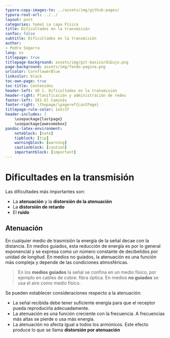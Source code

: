 ```yaml
---
typora-copy-images-to: ../assets/img/github-pages/
typora-root-url: ../../
layout: post
categories: tema1 La capa Física
title: Dificultades en la transmisión
conToc: false
subtitle: Dificultades en la transmisión
author:
- Pedro Segarra
lang: es
titlepage: true
titlepage-background: assets/img/git-basico/dibujo.png
page-background: assets/img/fondo-pagina.png
urlcolor: CornflowerBlue
linkcolor: black
toc-own-page: true
toc-title: Contenidos
header-left: UD 1. Dificultades en la transmisión
header-right: Planificación y administración de redes
footer-left: IES El Caminàs
footer-right: \thepage/\pageref{LastPage}
titlepage-rule-color: 1e2c37
header-includes: |
    \usepackage{lastpage} 
    \usepackage{awesomebox}
pandoc-latex-environment:
    noteblock: [note]
    tipblock: [tip]
    warningblock: [warning]
    cautionblock: [caution]
    importantblock: [important]
---
```

# Dificultades en la transmisión
Las dificultades más importantes son:

* La **atenuación** y la **distorsión de la atenuación**
* La **distorsión de retardo**
* El **ruido**
  

## Atenuación
En cualquier medio de trasmisión la energía de la señal decae con la distancia. En medios guiados, esta reducción de energía es por lo general exponencial y se expresa como un número constante de decibelidos por unidad de longitud. En medios no guiados, la atenuación es una función más compleja y depende de las condiciones atmosféricas.

> En los **medios guiados** la señal se confina en un medio físico, por ejemplo en cables de cobre. fibra óptica. En medios **no guiados** se usa el aire como medio físico.

Se pueden establecer consideraciones respecto a la atenuación:
* La señal recibida debe tener suficiente energía para que el receptor pueda reproducirla adecuadamente.
* La atenuación es una función creciente con la frecuencia. A frecuencias más altas se pierde o usa más energía.
* La atenuación no afecta igual a todos los armónicos. Este efecto produce lo que se llama **distorsión por atenuación**

